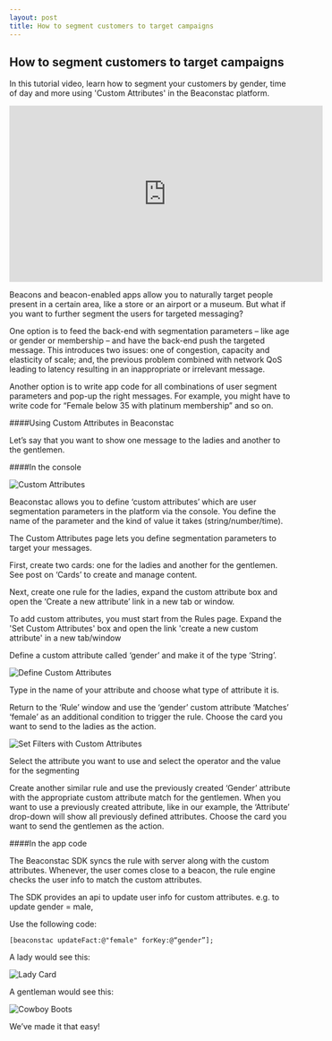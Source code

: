 ```yaml
---
layout: post
title: How to segment customers to target campaigns
---
```

## How to segment customers to target campaigns

In this tutorial video, learn how to segment your customers by gender, time of day and more using 'Custom Attributes' in the Beaconstac platform.

<iframe style="margin:auto;" width="560" height="315" src="https://www.youtube.com/embed/_IRzIhQBeN0" frameborder="0" allowfullscreen></iframe>

Beacons and beacon-enabled apps allow you to naturally target people present in a certain area, like a store or an airport or a museum. But what if you want to further segment the users for targeted messaging?

One option is to feed the back-end with segmentation parameters – like age or gender or membership – and have the back-end push the targeted message. This introduces two issues: one of congestion, capacity and elasticity of scale; and, the previous problem combined with network QoS leading to latency resulting in an inappropriate or irrelevant message.

Another option is to write app code for all combinations of user segment parameters and pop-up the right messages. For example, you might have to write code for “Female below 35 with platinum membership” and so on.

####Using Custom Attributes in Beaconstac

Let’s say that you want to show one message to the ladies and another to the gentlemen.

####In the console

<img src="http://i.imgur.com/lpLhVYK.png" alt="Custom Attributes" title="Custom Attributes" class="screenshot" />

Beaconstac allows you to define ‘custom attributes’ which are user segmentation parameters in the platform via the console. You define the name of the parameter and the kind of value it takes (string/number/time).


The Custom Attributes page lets you define segmentation parameters to target your messages.

First, create two cards: one for the ladies and another for the gentlemen. See post on ‘Cards’ to create and manage content.

Next, create one rule for the ladies, expand the custom attribute box and open the ‘Create a new attribute’ link in a new tab or window.

To add custom attributes, you must start from the Rules page. Expand the 'Set Custom Attributes' box and open the link 'create a new custom attribute' in a new tab/window

Define a custom attribute called ‘gender’ and make it of the type ‘String’.

<img src="http://i.imgur.com/1iQKH28.png" alt="Define Custom Attributes" title="Define Custom Attributes" class="screenshot" />

Type in the name of your attribute and choose what type of attribute it is.

Return to the ‘Rule’ window and use the ‘gender’ custom attribute ‘Matches’ ‘female’ as an additional condition to trigger the rule. Choose the card you want to send to the ladies as the action.


<img src="http://i.imgur.com/yE3v6E3.png" alt="Set Filters with Custom Attributes" title="Set Filters with Custom Attributes" class="screenshot" />

Select the attribute you want to use and select the operator and the value for the segmenting

Create another similar rule and use the previously created ‘Gender’ attribute with the appropriate custom attribute match for the gentlemen. When you want to use a previously created attribute, like in our example, the ‘Attribute’ drop-down will show all previously defined attributes. Choose the card you want to send the gentlemen as the action.

####In the app code

The Beaconstac SDK syncs the rule with server along with the custom attributes. Whenever, the user comes close to a beacon, the rule engine checks the user info to match the custom attributes.

The SDK provides an api to update user info for custom attributes. e.g. to update gender = male,

Use the following code:

    [beaconstac updateFact:@"female" forKey:@“gender”];

A lady would see this:

<img src="http://i.imgur.com/SQUhBPE.png" alt="Lady Card" title="Lady Card" class="screenshot" />

A gentleman would see this:

<img src="http://i.imgur.com/GV6vpXi.jpg" alt="Cowboy Boots" title="Cowboy Boots" class="screenshot" />

We’ve made it that easy!


